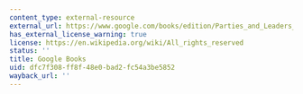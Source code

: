 ```yaml
---
content_type: external-resource
external_url: https://www.google.com/books/edition/Parties_and_Leaders_in_the_Postreform_Ho/gKP4GZ_dn90C?hl=en&gbpv=1
has_external_license_warning: true
license: https://en.wikipedia.org/wiki/All_rights_reserved
status: ''
title: Google Books
uid: dfc7f308-ff8f-48e0-bad2-fc54a3be5852
wayback_url: ''
---
```

